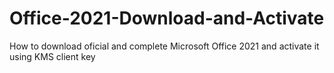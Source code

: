 # Office-2021-Download-and-Activate
How to download oficial and complete Microsoft Office 2021 and activate it using KMS client key
